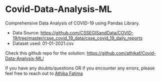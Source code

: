 # Covid-Data-Analysis-ML

Comprehensive Data Analysis of COVID-19 using Pandas Library.

- Data Source: https://github.com/CSSEGISandData/COVID-19/tree/master/csse_covid_19_data/csse_covid_19_daily_reports
- Dataset used: 01-01-2021.csv

Check this github repo for the solution: https://github.com/athikaf/Covid-Data-Analysis-ML/

If you have any doubts/questions OR if you encounter any errors, please feel free to reach out to <a href="https://www.linkedin.com/in/athika-fatima-1a59121aa/">Athika Fatima</a>
